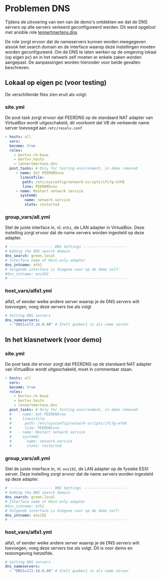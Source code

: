 # Problemen DNS 

Tijdens de uitvoering van een van de demo's ontdekten we dat de DNS servers op alle servers verkeerd geconfigureerd werden. Dit werd opgelost met ansible role [lennertmertens.dns](https://galaxy.ansible.com/lennertmertens/dns)

De role zorgt ervoor dat de nameservers kunnen worden meegegeven alsook het search domain en de interface waarop deze instellingen moeten worden geconfigureerd. Om de DNS te laten werken op de omgeving lokaal (op eigen pc) en in het netwerk zelf moeten er enkele zaken worden aangepast.
De aanpassingen worden hieronder voor beide gevallen beschreven.

## Lokaal op eigen pc (voor testing)

De verschillende files zien eruit als volgt:

### site.yml
De post task zorgt ervoor dat PEERDNS op de standaard NAT adapter van VirtualBox wordt uitgeschakeld, dit voorkomt dat VB de verkeerde name server toevoegd aan `/etc/resolv.conf`
```yml
- hosts: all
  vars:
  become: true
  roles:
    - bertvv.rh-base
    - bertvv.hosts
    - lennertmertens.dns
  post_tasks: # Only for testing environment, in demo removed
     - name: Set PEERDNS=no
       lineinfile:
        path: /etc/sysconfig/network-scripts/ifcfg-eth0
        line: PEERDNS=no
     - name: Restart network service
       systemd:
         name: network.service
         state: restarted
```

### group_vars/all.yml
Stel de juiste interface in, nl. `eth1`, de LAN adapter in VirtualBox. Deze instelling zorgt ervoor dat de name servers worden ingesteld op deze adapter.
```yml
# -------------------- DNS Settings --------------------
# Adding the DNS search domain
dns_search: green.local
# Interface name of Host-only adapter
dns_intname: eth1
# Volgende interface is diegene voor op de demo zelf:
#dns_intname: ens192
# ------------------------------------------------------
```

### host_vars/alfa1.yml

alfa1, of eender welke andere server waarop je de DNS servers wilt toevoegen, voeg deze servers toe als volgt
```yml
# Setting DNS servers
dns_nameservers:
  - "DNS1=172.16.0.40" # Stelt quebec1 in als name server
```


## In het klasnetwerk (voor demo)
### site.yml
De post task die ervoor zorgt dat PEERDNS op de standaard NAT adapter van VirtualBox wordt uitgeschakeld, moet in commentaar staan.
```yml
- hosts: all
  vars:
  become: true
  roles:
    - bertvv.rh-base
    - bertvv.hosts
    - lennertmertens.dns
  post_tasks: # Only for testing environment, in demo removed
  #   - name: Set PEERDNS=no
  #     lineinfile:
  #      path: /etc/sysconfig/network-scripts/ifcfg-eth0
  #      line: PEERDNS=no
  #   - name: Restart network service
  #     systemd:
  #       name: network.service
  #       state: restarted
```

### group_vars/all.yml
Stel de juiste interface in, nl. `ens192`, de LAN adapter op de fysieke ESXI server. Deze instelling zorgt ervoor dat de name servers worden ingesteld op deze adapter.
```yml
# -------------------- DNS Settings --------------------
# Adding the DNS search domain
dns_search: green.local
# Interface name of Host-only adapter
#dns_intname: eth1
# Volgende interface is diegene voor op de demo zelf:
dns_intname: ens192
# ------------------------------------------------------
```

### host_vars/alfa1.yml

alfa1, of eender welke andere server waarop je de DNS servers wilt toevoegen, voeg deze servers toe als volgt. Dit is voor demo en testomgeving hetzelfde.
```yml
# Setting DNS servers
dns_nameservers:
  - "DNS1=172.16.0.40" # Stelt quebec1 in als name server
```